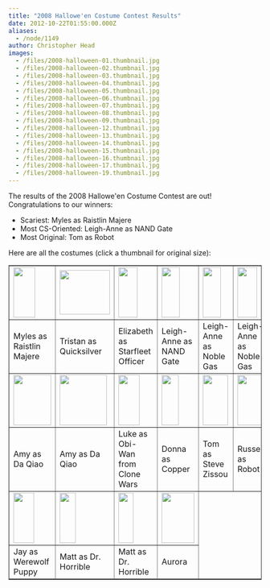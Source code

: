 ```yaml
---
title: "2008 Hallowe'en Costume Contest Results"
date: 2012-10-22T01:55:00.000Z
aliases:
  - /node/1149
author: Christopher Head
images:
  - /files/2008-halloween-01.thumbnail.jpg
  - /files/2008-halloween-02.thumbnail.jpg
  - /files/2008-halloween-03.thumbnail.jpg
  - /files/2008-halloween-04.thumbnail.jpg
  - /files/2008-halloween-05.thumbnail.jpg
  - /files/2008-halloween-06.thumbnail.jpg
  - /files/2008-halloween-07.thumbnail.jpg
  - /files/2008-halloween-08.thumbnail.jpg
  - /files/2008-halloween-09.thumbnail.jpg
  - /files/2008-halloween-12.thumbnail.jpg
  - /files/2008-halloween-13.thumbnail.jpg
  - /files/2008-halloween-14.thumbnail.jpg
  - /files/2008-halloween-15.thumbnail.jpg
  - /files/2008-halloween-16.thumbnail.jpg
  - /files/2008-halloween-17.thumbnail.jpg
  - /files/2008-halloween-19.thumbnail.jpg
---
```


<div class="field field-name-body field-type-text-with-summary field-label-hidden"><div class="field-items"><div class="field-item even"><!--break--><p>The results of the 2008 Hallowe&apos;en Costume Contest are out! Congratulations to our winners:</p>
<ul>
<li>Scariest: Myles as Raistlin Majere</li>
<li>Most CS-Oriented: Leigh-Anne as NAND Gate</li>
<li>Most Original: Tom as Robot</li>
</ul>
<p>Here are all the costumes (click a thumbnail for original size):</p>
<table border="1">
<tbody><tr>
<td><a href="/files/2008-halloween-01.jpg"><img src="/files/2008-halloween-01.thumbnail.jpg" alt="" width="43" height="100"></a></td>
<td><a href="/files/2008-halloween-02.jpg"><img src="/files/2008-halloween-02.thumbnail.jpg" alt="" width="100" height="88"></a></td>
<td><a href="/files/2008-halloween-03.jpg"><img src="/files/2008-halloween-03.thumbnail.jpg" alt="" width="38" height="100"></a></td>
<td><a href="/files/2008-halloween-04.jpg"><img src="/files/2008-halloween-04.thumbnail.jpg" alt="" width="36" height="100"></a></td>
<td><a href="/files/2008-halloween-05.jpg"><img src="/files/2008-halloween-05.thumbnail.jpg" alt="" width="36" height="100"></a></td>
<td><a href="/files/2008-halloween-06.jpg"><img src="/files/2008-halloween-06.thumbnail.jpg" alt="" width="39" height="100"></a></td>
</tr>
<tr>
<td>Myles as Raistlin Majere</td>
<td>Tristan as Quicksilver</td>
<td>Elizabeth as Starfleet Officer</td>
<td>Leigh-Anne as NAND Gate</td>
<td>Leigh-Anne as Noble Gas</td>
<td>Leigh-Anne as Noble Gas</td>
</tr>
<tr>
<td><a href="/files/2008-halloween-07.jpg"><img src="/files/2008-halloween-07.thumbnail.jpg" alt="" width="75" height="100"></a></td>
<td><a href="/files/2008-halloween-08.jpg"><img src="/files/2008-halloween-08.thumbnail.jpg" alt="" width="94" height="100"></a></td>
<td><a href="/files/2008-halloween-09.jpg"><img src="/files/2008-halloween-09.thumbnail.jpg" alt="" width="42" height="100"></a></td>
<td><a href="/files/2008-halloween-12.jpg"><img src="/files/2008-halloween-12.thumbnail.jpg" alt="" width="34" height="100"></a></td>
<td><a href="/files/2008-halloween-13.jpg"><img src="/files/2008-halloween-13.thumbnail.jpg" alt="" width="50" height="100"></a></td>
<td><a href="/files/2008-halloween-14.jpg"><img src="/files/2008-halloween-14.thumbnail.jpg" alt="" width="58" height="100"></a></td>
</tr>
<tr>
<td>Amy as Da Qiao</td>
<td>Amy as Da Qiao</td>
<td>Luke as Obi-Wan from Clone Wars</td>
<td>Donna as Copper</td>
<td>Tom as Steve Zissou</td>
<td>Russell as Robot</td>
</tr>
<tr>
<td><a href="/files/2008-halloween-15.jpg"><img src="/files/2008-halloween-15.thumbnail.jpg" alt="" width="41" height="100"></a></td>
<td><a href="/files/2008-halloween-16.jpg"><img src="/files/2008-halloween-16.thumbnail.jpg" alt="" width="32" height="100"></a></td>
<td><a href="/files/2008-halloween-17.jpg"><img src="/files/2008-halloween-17.thumbnail.jpg" alt="" width="30" height="100"></a></td>
<td><a href="/files/2008-halloween-19.jpg"><img src="/files/2008-halloween-19.thumbnail.jpg" alt="" width="65" height="100"></a></td>
</tr>
<tr>
<td>Jay as Werewolf Puppy</td>
<td>Matt as Dr. Horrible</td>
<td>Matt as Dr. Horrible</td>
<td>Aurora</td>
</tr>
</tbody></table>
</div></div></div>    <footer>
          </footer>
